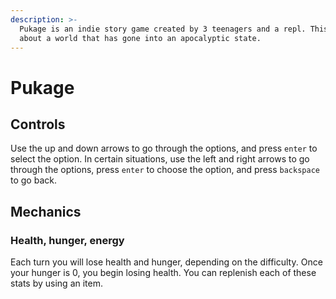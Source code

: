 ```yaml
---
description: >-
  Pukage is an indie story game created by 3 teenagers and a repl. This game is
  about a world that has gone into an apocalyptic state.
---
```


# Pukage

## Controls

Use the up and down arrows to go through the options, and press `enter` to select the option. In certain situations, use the left and right arrows to go through the options, press `enter` to choose the option, and press `backspace` to go back.

## Mechanics

### Health, hunger, energy

Each turn you will lose health and hunger, depending on the difficulty. Once your hunger is 0, you begin losing health. You can replenish each of these stats by using an item.

